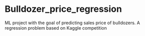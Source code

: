 # Bulldozer_price_regression
ML project with the goal of predicting sales price of bulldozers. A regression problem based on Kaggle competition
